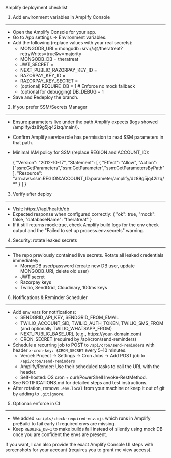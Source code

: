 Amplify deployment checklist

1) Add environment variables in Amplify Console
-----------------------------------------------
- Open the Amplify Console for your app.
- Go to App settings → Environment variables.
- Add the following (replace values with your real secrets):
  - MONGODB_URI = mongodb+srv://<user>:<pass>@<cluster>/theratreat?retryWrites=true&w=majority
  - MONGODB_DB = theratreat
  - JWT_SECRET = <long-random-secret>
  - NEXT_PUBLIC_RAZORPAY_KEY_ID = <public-razorpay-key>
  - RAZORPAY_KEY_ID = <razorpay-key>
  - RAZORPAY_KEY_SECRET = <razorpay-secret>
  - (optional) REQUIRE_DB = 1  # Enforce no mock fallback
  - (optional for debugging) DB_DEBUG = 1
- Save and Redeploy the branch.

2) If you prefer SSM/Secrets Manager
------------------------------------
- Ensure parameters live under the path Amplify expects (logs showed /amplify/dz89g5jq42izq/main/).
- Confirm Amplify service role has permission to read SSM parameters in that path.
- Minimal IAM policy for SSM (replace REGION and ACCOUNT_ID):

  {
    "Version": "2012-10-17",
    "Statement": [
      {
        "Effect": "Allow",
        "Action": ["ssm:GetParameters","ssm:GetParameter","ssm:GetParametersByPath"],
        "Resource": "arn:aws:ssm:REGION:ACCOUNT_ID:parameter/amplify/dz89g5jq42izq/*"
      }
    ]
  }

3) Verify after deploy
----------------------
- Visit: https://<your-app>/api/health/db
- Expected response when configured correctly:
  { "ok": true, "mock": false, "databaseName": "theratreat" }
- If it still returns mock:true, check Amplify build logs for the env check output and the "Failed to set up process.env.secrets" warning.

4) Security: rotate leaked secrets
----------------------------------
- The repo previously contained live secrets. Rotate all leaked credentials immediately:
  - MongoDB user/password (create new DB user, update MONGODB_URI, delete old user)
  - JWT secret
  - Razorpay keys
  - Twilio, SendGrid, Cloudinary, 100ms keys

6) Notifications & Reminder Scheduler
------------------------------------
- Add env vars for notifications:
  - SENDGRID_API_KEY, SENDGRID_FROM_EMAIL
  - TWILIO_ACCOUNT_SID, TWILIO_AUTH_TOKEN, TWILIO_SMS_FROM (and optionally TWILIO_WHATSAPP_FROM)
  - NEXT_PUBLIC_BASE_URL (e.g., https://your-domain.com)
  - CRON_SECRET (required by /api/cron/send-reminders)
- Schedule a recurring job to POST to `/api/cron/send-reminders` with header `x-cron-key: $CRON_SECRET` every 5–10 minutes.
  - Vercel: Project → Settings → Cron Jobs → Add POST job to `/api/cron/send-reminders`
  - Amplify/Render: Use their scheduled tasks to call the URL with the header.
  - Self-hosted: OS cron + curl/PowerShell Invoke-RestMethod.
- See NOTIFICATIONS.md for detailed steps and test instructions.
- After rotation, remove `.env.local` from your machine or keep it out of git by adding to `.gitignore`.

5) Optional: enforce in CI
--------------------------
- We added `scripts/check-required-env.mjs` which runs in Amplify preBuild to fail early if required envs are missing.
- Keep `REQUIRE_DB=1` to make builds fail instead of silently using mock DB once you are confident the envs are present.

If you want, I can also provide the exact Amplify Console UI steps with screenshots for your account (requires you to grant me view access).